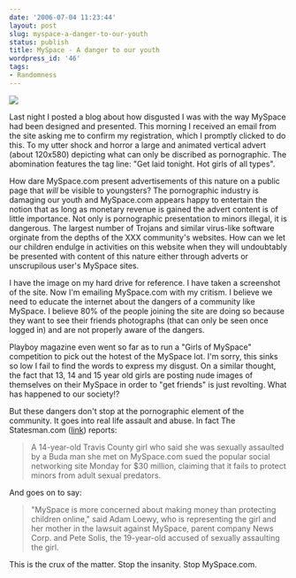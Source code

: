 ```yaml
---
date: '2006-07-04 11:23:44'
layout: post
slug: myspace-a-danger-to-our-youth
status: publish
title: MySpace - A danger to our youth
wordpress_id: '46'
tags:
- Randomness
---
```


![](http://www.livejournal.com/userpic/32327347/6043167)

Last night I posted a blog about how disgusted I was with the way MySpace had been designed and presented. This morning I received an email from the site asking me to confirm my registration, which I promptly clicked to do this. To my utter shock and horror a large and animated vertical advert (about 120x580) depicting what can only be discribed as pornographic. The abomination features the tag line: "Get laid tonight. Hot girls of all types".


How dare MySpace.com present advertisements of this nature on a public page that *will* be visible to youngsters? The pornographic industry is damaging our youth and MySpace.com appears happy to entertain the notion that as long as monetary revenue is gained the advert content is of little importance. Not only is pornographic presentation to minors illegal, it is dangerous. The largest number of Trojans and similar virus-like software orginate from the depths of the XXX community's websites. How can we let our children endulge in activities on this website when they will undoubtably be presented with content of this nature either through adverts or unscrupilous user's MySpace sites.


I have the image on my hard drive for reference. I have taken a screenshot of the site. Now I'm emailing MySpace.com with my critism. I believe we need to educate the internet about the dangers of a community like MySpace. I believe 80% of the people joining the site are doing so because they want to see their friends photographs (that can only be seen once logged in) and are not properly aware of the dangers.

Playboy magazine even went so far as to run a "Girls of MySpace" competition to pick out the hotest of the MySpace lot. I'm sorry, this sinks so low I fail to find the words to express my disgust. On a similar thought, the fact that 13, 14 and 15 year old girls are posting nude images of themselves on their MySpace in order to "get friends" is just revolting. What has happened to our society!?

But these dangers don't stop at the pornographic element of the community. It goes into real life assault and abuse. In fact The Statesman.com ([link](http://www.statesman.com/news/content/news/stories/local/06/20myspace.html)) reports:


> A 14-year-old Travis County girl who said she was sexually assaulted by a Buda man she met on MySpace.com sued the popular social networking site Monday for $30 million, claiming that it fails to protect minors from adult sexual predators.


And goes on to say:


> "MySpace is more concerned about making money than protecting children online," said Adam Loewy, who is representing the girl and her mother in the lawsuit against MySpace, parent company News Corp. and Pete Solis, the 19-year-old accused of sexually assaulting the girl.


This is the crux of the matter. Stop the insanity. Stop MySpace.com.
